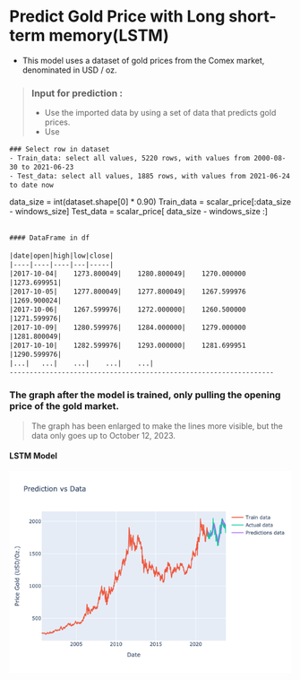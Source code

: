 # Predict Gold Price with Long short-term memory(LSTM)
- This model uses a dataset of gold prices from the Comex market, denominated in USD / oz.

>### Input for prediction :
>- Use the imported data by using a set of data that predicts gold prices.
>- Use

```
### Select row in dataset
- Train_data: select all values, 5220 rows, with values from 2000-08-30 to 2021-06-23
- Test_data: select all values, 1885 rows, with values from 2021-06-24 to date now
```
data_size  = int(dataset.shape[0] * 0.90)
Train_data = scalar_price[:data_size - windows_size]
Test_data  = scalar_price[ data_size - windows_size :]

```

#### DataFrame in df

|date|open|high|low|close|
|----|----|----|---|-----|
|2017-10-04|	1273.800049|	1280.800049|	1270.000000	|1273.699951|
|2017-10-05|	1277.800049|	1277.800049|	1267.599976	|1269.900024|
|2017-10-06|	1267.599976|	1272.000000|	1260.500000	|1271.599976|
|2017-10-09|	1280.599976|	1284.000000|	1279.000000	|1281.800049|
|2017-10-10|	1282.599976|	1293.000000|	1281.699951	|1290.599976|
|...|	...|	...|	...|	...|
------------------------------------------------------------------
```

### The graph after the model is trained, only pulling the opening price of the gold market.
> The graph has been enlarged to make the lines more visible, but the data only goes up to October 12, 2023.
> 
#### LSTM Model

![](Graph/Graph_open(LSTM).png)







